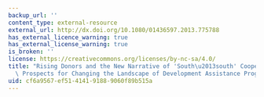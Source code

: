 ```yaml
---
backup_url: ''
content_type: external-resource
external_url: http://dx.doi.org/10.1080/01436597.2013.775788
has_external_licence_warning: true
has_external_license_warning: true
is_broken: ''
license: https://creativecommons.org/licenses/by-nc-sa/4.0/
title: "Rising Donors and the New Narrative of 'South\u2013south' Cooperation: What\
  \ Prospects for Changing the Landscape of Development Assistance Programmes?"
uid: cf6a9567-ef51-4141-9188-9060f89b515a
---
```

